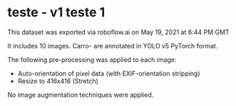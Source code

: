 
teste - v1 teste 1
==============================

This dataset was exported via roboflow.ai on May 19, 2021 at 6:44 PM GMT

It includes 10 images.
Carro- are annotated in YOLO v5 PyTorch format.

The following pre-processing was applied to each image:
* Auto-orientation of pixel data (with EXIF-orientation stripping)
* Resize to 416x416 (Stretch)

No image augmentation techniques were applied.



